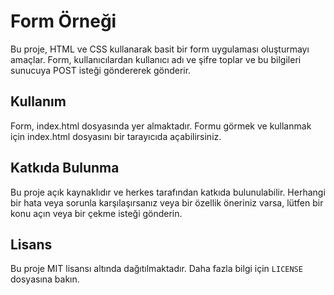 # Form Örneği

Bu proje, HTML ve CSS kullanarak basit bir form uygulaması oluşturmayı amaçlar. Form, kullanıcılardan kullanıcı adı ve şifre toplar ve bu bilgileri sunucuya POST isteği göndererek gönderir.

## Kullanım

Form, index.html dosyasında yer almaktadır. Formu görmek ve kullanmak için index.html dosyasını bir tarayıcıda açabilirsiniz.

## Katkıda Bulunma

Bu proje açık kaynaklıdır ve herkes tarafından katkıda bulunulabilir. Herhangi bir hata veya sorunla karşılaşırsanız veya bir özellik öneriniz varsa, lütfen bir konu açın veya bir çekme isteği gönderin.

## Lisans

Bu proje MIT lisansı altında dağıtılmaktadır. Daha fazla bilgi için `LICENSE` dosyasına bakın.
